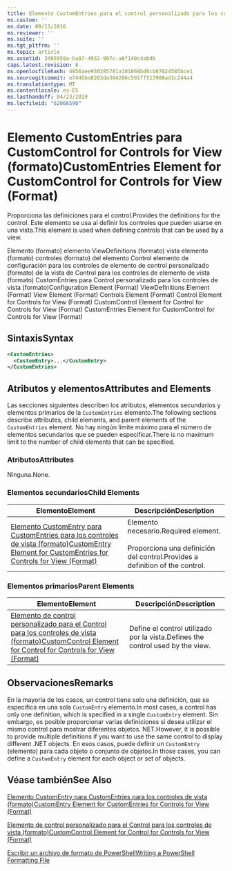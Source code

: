 ```yaml
---
title: Elemento CustomEntries para el control personalizado para los controles de vista (formato) | Microsoft Docs
ms.custom: ''
ms.date: 09/13/2016
ms.reviewer: ''
ms.suite: ''
ms.tgt_pltfrm: ''
ms.topic: article
ms.assetid: 3485958a-ba87-4932-907c-a8f140c4abdb
caps.latest.revision: 8
ms.openlocfilehash: 4856aee930285781a101868bd6cb67824585bce1
ms.sourcegitcommit: e7445ba8203da304286c591ff513900ad1c244a4
ms.translationtype: MT
ms.contentlocale: es-ES
ms.lasthandoff: 04/23/2019
ms.locfileid: "62066590"
---
```

# <a name="customentries-element-for-customcontrol-for-controls-for-view-format"></a><span data-ttu-id="aa224-102">Elemento CustomEntries para CustomControl for Controls for View (formato)</span><span class="sxs-lookup"><span data-stu-id="aa224-102">CustomEntries Element for CustomControl for Controls for View (Format)</span></span>

<span data-ttu-id="aa224-103">Proporciona las definiciones para el control.</span><span class="sxs-lookup"><span data-stu-id="aa224-103">Provides the definitions for the control.</span></span> <span data-ttu-id="aa224-104">Este elemento se usa al definir los controles que pueden usarse en una vista.</span><span class="sxs-lookup"><span data-stu-id="aa224-104">This element is used when defining controls that can be used by a view.</span></span>

<span data-ttu-id="aa224-105">Elemento (formato) elemento ViewDefinitions (formato) vista elemento (formato) controles (formato) del elemento Control elemento de configuración para los controles de elemento de control personalizado (formato) de la vista de Control para los controles de elemento de vista (formato) CustomEntries para Control personalizado para los controles de vista (formato)</span><span class="sxs-lookup"><span data-stu-id="aa224-105">Configuration Element (Format) ViewDefinitions Element (Format) View Element (Format) Controls Element (Format) Control Element for Controls for View (Format) CustomControl Element for Control for Controls for View (Format) CustomEntries Element for CustomControl for Controls for View (Format)</span></span>

## <a name="syntax"></a><span data-ttu-id="aa224-106">Sintaxis</span><span class="sxs-lookup"><span data-stu-id="aa224-106">Syntax</span></span>

```xml
<CustomEntries>
  <CustomEntry>...</CustomEntry>
</CustomEntries>
```

## <a name="attributes-and-elements"></a><span data-ttu-id="aa224-107">Atributos y elementos</span><span class="sxs-lookup"><span data-stu-id="aa224-107">Attributes and Elements</span></span>

<span data-ttu-id="aa224-108">Las secciones siguientes describen los atributos, elementos secundarios y elementos primarios de la `CustomEntries` elemento.</span><span class="sxs-lookup"><span data-stu-id="aa224-108">The following sections describe attributes, child elements, and parent elements of the `CustomEntries` element.</span></span> <span data-ttu-id="aa224-109">No hay ningún límite máximo para el número de elementos secundarios que se pueden especificar.</span><span class="sxs-lookup"><span data-stu-id="aa224-109">There is no maximum limit to the number of child elements that can be specified.</span></span>

### <a name="attributes"></a><span data-ttu-id="aa224-110">Atributos</span><span class="sxs-lookup"><span data-stu-id="aa224-110">Attributes</span></span>

<span data-ttu-id="aa224-111">Ninguna.</span><span class="sxs-lookup"><span data-stu-id="aa224-111">None.</span></span>

### <a name="child-elements"></a><span data-ttu-id="aa224-112">Elementos secundarios</span><span class="sxs-lookup"><span data-stu-id="aa224-112">Child Elements</span></span>

|<span data-ttu-id="aa224-113">Elemento</span><span class="sxs-lookup"><span data-stu-id="aa224-113">Element</span></span>|<span data-ttu-id="aa224-114">Descripción</span><span class="sxs-lookup"><span data-stu-id="aa224-114">Description</span></span>|
|-------------|-----------------|
|[<span data-ttu-id="aa224-115">Elemento CustomEntry para CustomEntries para los controles de vista (formato)</span><span class="sxs-lookup"><span data-stu-id="aa224-115">CustomEntry Element for CustomEntries for Controls for View (Format)</span></span>](./customentry-element-for-customentries-for-controls-for-view-format.md)|<span data-ttu-id="aa224-116">Elemento necesario.</span><span class="sxs-lookup"><span data-stu-id="aa224-116">Required element.</span></span><br /><br /> <span data-ttu-id="aa224-117">Proporciona una definición del control.</span><span class="sxs-lookup"><span data-stu-id="aa224-117">Provides a definition of the control.</span></span>|

### <a name="parent-elements"></a><span data-ttu-id="aa224-118">Elementos primarios</span><span class="sxs-lookup"><span data-stu-id="aa224-118">Parent Elements</span></span>

|<span data-ttu-id="aa224-119">Elemento</span><span class="sxs-lookup"><span data-stu-id="aa224-119">Element</span></span>|<span data-ttu-id="aa224-120">Descripción</span><span class="sxs-lookup"><span data-stu-id="aa224-120">Description</span></span>|
|-------------|-----------------|
|[<span data-ttu-id="aa224-121">Elemento de control personalizado para el Control para los controles de vista (formato)</span><span class="sxs-lookup"><span data-stu-id="aa224-121">CustomControl Element for Control for Controls for View (Format)</span></span>](./customcontrol-element-for-control-for-controls-for-view-format.md)|<span data-ttu-id="aa224-122">Define el control utilizado por la vista.</span><span class="sxs-lookup"><span data-stu-id="aa224-122">Defines the control used by the view.</span></span>|

## <a name="remarks"></a><span data-ttu-id="aa224-123">Observaciones</span><span class="sxs-lookup"><span data-stu-id="aa224-123">Remarks</span></span>

<span data-ttu-id="aa224-124">En la mayoría de los casos, un control tiene solo una definición, que se especifica en una sola `CustomEntry` elemento.</span><span class="sxs-lookup"><span data-stu-id="aa224-124">In most cases, a control has only one definition, which is specified in a single `CustomEntry` element.</span></span> <span data-ttu-id="aa224-125">Sin embargo, es posible proporcionar varias definiciones si desea utilizar el mismo control para mostrar diferentes objetos. NET.</span><span class="sxs-lookup"><span data-stu-id="aa224-125">However, it is possible to provide multiple definitions if you want to use the same control to display different .NET objects.</span></span> <span data-ttu-id="aa224-126">En esos casos, puede definir un `CustomEntry` (elemento) para cada objeto o conjunto de objetos.</span><span class="sxs-lookup"><span data-stu-id="aa224-126">In those cases, you can define a `CustomEntry` element for each object or set of objects.</span></span>

## <a name="see-also"></a><span data-ttu-id="aa224-127">Véase también</span><span class="sxs-lookup"><span data-stu-id="aa224-127">See Also</span></span>

[<span data-ttu-id="aa224-128">Elemento CustomEntry para CustomEntries para los controles de vista (formato)</span><span class="sxs-lookup"><span data-stu-id="aa224-128">CustomEntry Element for CustomEntries for Controls for View (Format)</span></span>](./customentry-element-for-customentries-for-controls-for-view-format.md)

[<span data-ttu-id="aa224-129">Elemento de control personalizado para el Control para los controles de vista (formato)</span><span class="sxs-lookup"><span data-stu-id="aa224-129">CustomControl Element for Control for Controls for View (Format)</span></span>](./customcontrol-element-for-control-for-controls-for-view-format.md)

[<span data-ttu-id="aa224-130">Escribir un archivo de formato de PowerShell</span><span class="sxs-lookup"><span data-stu-id="aa224-130">Writing a PowerShell Formatting File</span></span>](./writing-a-powershell-formatting-file.md)
